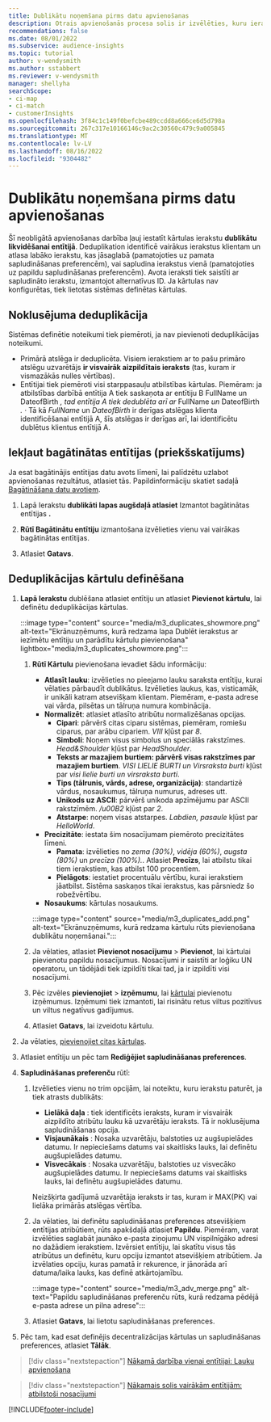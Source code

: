 ```yaml
---
title: Dublikātu noņemšana pirms datu apvienošanas
description: Otrais apvienošanās procesa solis ir izvēlēties, kuru ierakstu saglabāt, kad tiek atrasti dublikāti.
recommendations: false
ms.date: 08/01/2022
ms.subservice: audience-insights
ms.topic: tutorial
author: v-wendysmith
ms.author: sstabbert
ms.reviewer: v-wendysmith
manager: shellyha
searchScope:
- ci-map
- ci-match
- customerInsights
ms.openlocfilehash: 3f84c1c149f0befcbe489ccdd8a666ce6d5d798a
ms.sourcegitcommit: 267c317e10166146c9ac2c30560c479c9a005845
ms.translationtype: MT
ms.contentlocale: lv-LV
ms.lasthandoff: 08/16/2022
ms.locfileid: "9304482"
---
```

# <a name="remove-duplicates-before-unifying-data"></a>Dublikātu noņemšana pirms datu apvienošanas

Šī neobligātā apvienošanas darbība ļauj iestatīt kārtulas ierakstu **dublikātu likvidēšanai entītijā**. Deduplikation identificē vairākus ierakstus klientam un atlasa labāko ierakstu, kas jāsaglabā (pamatojoties uz pamata sapludināšanas preferencēm), vai sapludina ierakstus vienā (pamatojoties uz papildu sapludināšanas preferencēm). Avota ieraksti tiek saistīti ar sapludināto ierakstu, izmantojot alternatīvus ID. Ja kārtulas nav konfigurētas, tiek lietotas sistēmas definētas kārtulas.

## <a name="default-deduplication"></a>Noklusējuma deduplikācija

Sistēmas definētie noteikumi tiek piemēroti, ja nav pievienoti deduplikācijas noteikumi.

- Primārā atslēga ir deduplicēta.
  Visiem ierakstiem ar to pašu primāro atslēgu uzvarētājs **ir visvairāk aizpildītais ieraksts** (tas, kuram ir vismazākās nulles vērtības).
- Entītijai tiek piemēroti visi starppasauļu atbilstības kārtulas.
  Piemēram: ja atbilstības darbībā entītija A tiek saskaņota ar entītiju B FullName un DateofBirth *, tad entītija A tiek dedublēta arī ar* FullName *un* DateofBirth *.* *·* Tā kā *FullName* un *DateofBirth* ir derīgas atslēgas klienta identificēšanai entītijā A, šīs atslēgas ir derīgas arī, lai identificētu dublētus klientus entītijā A.

## <a name="include-enriched-entities-preview"></a>Iekļaut bagātinātas entītijas (priekšskatījums)

Ja esat bagātinājis entītijas datu avots līmenī, lai palīdzētu uzlabot apvienošanas rezultātus, atlasiet tās. Papildinformāciju skatiet sadaļā [Bagātināšana datu avotiem](data-sources-enrichment.md).

1. Lapā Ierakstu **dublikāti lapas augšdaļā atlasiet** Izmantot bagātinātas entītijas **.**

1. **Rūtī Bagātinātu entītiju** izmantošana izvēlieties vienu vai vairākas bagātinātas entītijas.

1. Atlasiet **Gatavs**.

## <a name="define-deduplication-rules"></a>Deduplikācijas kārtulu definēšana

1. **Lapā Ierakstu** dublēšana atlasiet entītiju un atlasiet **Pievienot kārtulu**, lai definētu deduplikācijas kārtulas.

   :::image type="content" source="media/m3_duplicates_showmore.png" alt-text="Ekrānuzņēmums, kurā redzama lapa Dublēt ierakstus ar iezīmētu entītiju un parādītu kārtulu pievienošana"  lightbox="media/m3_duplicates_showmore.png":::

   1. **Rūtī Kārtulu** pievienošana ievadiet šādu informāciju:
      - **Atlasīt lauku**: izvēlieties no pieejamo lauku saraksta entītiju, kurai vēlaties pārbaudīt dublikātus. Izvēlieties laukus, kas, visticamāk, ir unikāli katram atsevišķam klientam. Piemēram, e-pasta adrese vai vārda, pilsētas un tālruņa numura kombinācija.
      - **Normalizēt**: atlasiet atlasīto atribūtu normalizēšanas opcijas.
        - **Cipari**: pārvērš citas ciparu sistēmas, piemēram, romiešu ciparus, par arābu cipariem. *VIII* kļūst par *8*.
        - **Simboli**: Noņem visus simbolus un speciālās rakstzīmes. *Head&Shoulder* kļūst par *HeadShoulder*.
        - **Teksts ar mazajiem burtiem: pārvērš visas rakstzīmes par mazajiem burtiem**. *VISI LIELIE BURTI un Virsraksta burti* kļūst par *visi lielie burti un virsraksta burti*.
        - **Tips (tālrunis, vārds, adrese, organizācija)**: standartizē vārdus, nosaukumus, tālruņa numurus, adreses utt.
        - **Unikods uz ASCII**: pārvērš unikoda apzīmējumu par ASCII rakstzīmēm. */u00B2* kļūst par *2*.
        - **Atstarpe**: noņem visas atstarpes. *Labdien, pasaule* kļūst par *HelloWorld*.
      - **Precizitāte**: iestata šim nosacījumam piemēroto precizitātes līmeni.
        - **Pamata**: izvēlieties no *zema (30%)*, *vidēja (60%)*, *augsta (80%)* un *precīza (100%).*. Atlasiet **Precīzs**, lai atbilstu tikai tiem ierakstiem, kas atbilst 100 procentiem.
        - **Pielāgots**: iestatiet procentuālu vērtību, kurai ierakstiem jāatbilst. Sistēma saskaņos tikai ierakstus, kas pārsniedz šo robežvērtību.
      - **Nosaukums**: kārtulas nosaukums.

      :::image type="content" source="media/m3_duplicates_add.png" alt-text="Ekrānuzņēmums, kurā redzama kārtulu rūts pievienošana dublikātu noņemšanai.":::

   1. Ja vēlaties, atlasiet **Pievienot nosacījumu** > **Pievienot**, lai kārtulai pievienotu papildu nosacījumus. Nosacījumi ir saistīti ar loģiku UN operatoru, un tādējādi tiek izpildīti tikai tad, ja ir izpildīti visi nosacījumi.

   1. Pēc izvēles **pievienojiet** > **izņēmumu**, lai [kārtulai](match-entities.md#add-exceptions-to-a-rule) pievienotu izņēmumus. Izņēmumi tiek izmantoti, lai risinātu retus viltus pozitīvus un viltus negatīvus gadījumus.

   1. Atlasiet **Gatavs**, lai izveidotu kārtulu.

1. Ja vēlaties, [pievienojiet citas kārtulas](#define-deduplication-rules).

1. Atlasiet entītiju un pēc tam **Rediģējiet sapludināšanas preferences**.

1. **Sapludināšanas preferenču** rūtī:
   1. Izvēlieties vienu no trim opcijām, lai noteiktu, kuru ierakstu paturēt, ja tiek atrasts dublikāts:
      - **Lielākā daļa** : tiek identificēts ieraksts, kuram ir visvairāk aizpildīto atribūtu lauku kā uzvarētāju ieraksts. Tā ir noklusējuma sapludināšanas opcija.
      - **Visjaunākais** : Nosaka uzvarētāju, balstoties uz augšupielādes datumu. Ir nepieciešams datums vai skaitlisks lauks, lai definētu augšupielādes datumu.
      - **Visvecākais** : Nosaka uzvarētāju, balstoties uz visvecāko augšupielādes datumu. Ir nepieciešams datums vai skaitlisks lauks, lai definētu augšupielādes datumu.

      Neizšķirta gadījumā uzvarētāja ieraksts ir tas, kuram ir MAX(PK) vai lielāka primārās atslēgas vērtība.

   1. Ja vēlaties, lai definētu sapludināšanas preferences atsevišķiem entītijas atribūtiem, rūts apakšdaļā atlasiet **Papildu**. Piemēram, varat izvēlēties saglabāt jaunāko e-pasta ziņojumu UN vispilnīgāko adresi no dažādiem ierakstiem. Izvērsiet entītiju, lai skatītu visus tās atribūtus un definētu, kuru opciju izmantot atsevišķiem atribūtiem. Ja izvēlaties opciju, kuras pamatā ir rekurence, ir jānorāda arī datuma/laika lauks, kas definē atkārtojamību.

      :::image type="content" source="media/m3_adv_merge.png" alt-text="Papildu sapludināšanas preferenču rūts, kurā redzama pēdējā e-pasta adrese un pilna adrese":::

   1. Atlasiet **Gatavs**, lai lietotu sapludināšanas preferences.

1. Pēc tam, kad esat definējis decentralizācijas kārtulas un sapludināšanas preferences, atlasiet **Tālāk**.
  
> [!div class="nextstepaction"]
> [Nākamā darbība vienai entītijai: Lauku apvienošana](merge-entities.md)

> [!div class="nextstepaction"]
> [Nākamais solis vairākām entītijām: atbilstoši nosacījumi](match-entities.md)

[!INCLUDE[footer-include](includes/footer-banner.md)]
